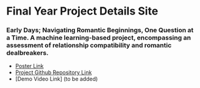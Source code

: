 # Final Year Project Details Site

### Early Days; Navigating Romantic Beginnings, One Question at a Time. A machine learning-based project, encompassing an assessment of relationship compatibility and romantic dealbreakers. 

 - [Poster Link](https://1drv.ms/i/s!AjGBaTs-CYZzo5oFm8XrrHFUX8rAxA?e=Etiode)
 - [Project Github Repository Link](https://github.com/SaoirseODonovan/FinalYearProject.git)
 - [Demo Video Link] (to be added)
